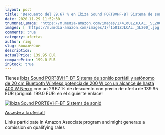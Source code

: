 ```yaml
---
layout: post
title: 'Descuento del 29.67 % en Ibiza Sound PORT8VHF-BT Sistema de sonid'
date: 2020-11-29 11:52:30
thumbnailImage: 'https://m.media-amazon.com/images/I/41o01ZJLCAL._SL200_.jpg'
images: [ 'https://m.media-amazon.com/images/I/41o01ZJLCAL._SL200_.jpg' ]
comments: true
category: ofertas
author: ring
slug: B00AJPPJUM
description:
actualPrice: 139.95 EUR
comparePrice: 199.0 EUR
inStock: true
---
```


Tienes [Ibiza Sound PORT8VHF-BT Sistema de sonido portátil y autónomo de 20 cm  Bluetooth  Wireless  potencia de 200 W con un alcance de hasta 400 W  Negro](https://www.amazon.es/dp/B00AJPPJUM/?tag=tolees-21) con un 29.67 % de descuento con precio de oferta de 139.95 EUR (original: 199.0 EUR) en el siguiente enlace!

[![Ibiza Sound PORT8VHF-BT Sistema de sonid](https://m.media-amazon.com/images/I/41o01ZJLCAL._SL200_.jpg)](https://www.amazon.es/dp/B00AJPPJUM/?tag=tolees-21)

[Accede a la oferta!!](https://www.amazon.es/dp/B00AJPPJUM/?tag=tolees-21)

Links participate in Amazon Associate program and might generate a comission on qualifying sales


